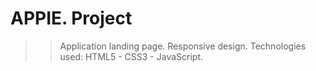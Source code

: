 # APPIE. Project

> > Application landing page.
> > Responsive design.
> > Technologies used: HTML5 - CSS3 - JavaScript.
